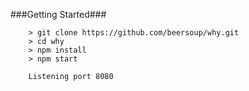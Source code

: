 
###Getting Started###


```
	> git clone https://github.com/beersoup/why.git
	> cd why
	> npm install
	> npm start

	Listening port 8080
```

